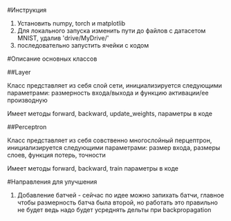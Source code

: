 #Инструкция

1) Установить numpy, torch и matplotlib
2) Для локального запуска изменить пути до файлов с датасетом MNIST, удалив 'drive/MyDrive/'
3) последовательно запустить ячейки с кодом

#Описание основных классов

##Layer

Класс представляет из себя слой сети, инициализируется следующими параметрами: размерность входа/выхода и функцию активации/ее производную

Имеет методы forward, backward, update_weights, параметры в коде

##Perceptron

Класс представляет из себя совственно многослойный перцептрон, инициализируется следующими параметрами: размер входа, размеры слоев, функция потерь, точности

Имеет методы forward, backward, train параметры в коде

#Направления для улучшения

1) Добавление батчей - сейчас по идее можно запихать батчи, главное чтобы размерность батча была второй, но работать это правильно не будет ведь надо будет усреднять дельты при backpropagation